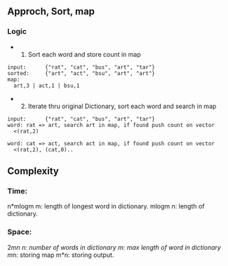 ## Approch, Sort, map

### Logic
* 1. Sort each word and store count in map
```
input:      {"rat", "cat", "bus", "art", "tar"}
sorted:     {"art", "act", "bsu", "art", "art"}
map:
  art,3 | act,1 | bsu,1
```
* 2. Iterate thru original Dictionary, sort each word and search in map
```
input:      {"rat", "cat", "bus", "art", "tar"}
word: rat => art, search art in map, if found push count on vector
  <(rat,2)
  
word: cat => act, search act in map, if found push count on vector
  <(rat,2), (cat,0)..
```

## Complexity
### Time:
n*mlogm
m: length of longest word in dictionary. mlogm
n: length of dictionary.

### Space: 
2m*n
n: number of words in dictionary
m: max length of word in dictionary
m*n: storing map
m*n: storing output.
